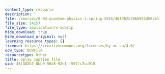 ```yaml
---
content_type: resource
description: ''
file: /courses/8-04-quantum-physics-i-spring-2016/46f382b78bb956d592e1f507fc7cd915_Ot9OjT34gkA.vtt
file_size: 14157
file_type: application/x-subrip
hide_download: true
hide_download_original: null
learning_resource_types: []
license: https://creativecommons.org/licenses/by-nc-sa/4.0/
ocw_type: OCWFile
resourcetype: Other
title: 3play caption file
uid: 46f382b7-8bb9-56d5-92e1-f507fc7cd915
---
```

